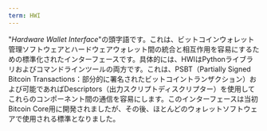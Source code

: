 ```yaml
---
term: HWI
---
```


"*Hardware Wallet Interface*"の頭字語です。これは、ビットコインウォレット管理ソフトウェアとハードウェアウォレット間の統合と相互作用を容易にするための標準化されたインターフェースです。具体的には、HWIはPythonライブラリおよびコマンドラインツールの両方です。これは、PSBT（Partially Signed Bitcoin Transactions：部分的に署名されたビットコイントランザクション）および可能であればDescriptors（出力スクリプトディスクリプター）を使用してこれらのコンポーネント間の通信を容易にします。このインターフェースは当初Bitcoin Core用に開発されましたが、その後、ほとんどのウォレットソフトウェアで使用される標準となりました。